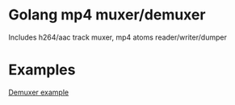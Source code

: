 # Golang mp4 muxer/demuxer

Includes h264/aac track muxer, mp4 atoms reader/writer/dumper

# Examples

[Demuxer example](https://github.com/nareix/mp4/blob/master/example/example.go#L11)
